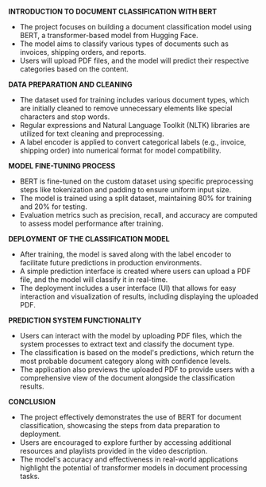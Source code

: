 
**INTRODUCTION TO DOCUMENT CLASSIFICATION WITH BERT**  
- The project focuses on building a document classification model using BERT, a transformer-based model from Hugging Face.  
- The model aims to classify various types of documents such as invoices, shipping orders, and reports.  
- Users will upload PDF files, and the model will predict their respective categories based on the content.

**DATA PREPARATION AND CLEANING**  
- The dataset used for training includes various document types, which are initially cleaned to remove unnecessary elements like special characters and stop words.  
- Regular expressions and Natural Language Toolkit (NLTK) libraries are utilized for text cleaning and preprocessing.  
- A label encoder is applied to convert categorical labels (e.g., invoice, shipping order) into numerical format for model compatibility.

**MODEL FINE-TUNING PROCESS**  
- BERT is fine-tuned on the custom dataset using specific preprocessing steps like tokenization and padding to ensure uniform input size.  
- The model is trained using a split dataset, maintaining 80% for training and 20% for testing.  
- Evaluation metrics such as precision, recall, and accuracy are computed to assess model performance after training.

**DEPLOYMENT OF THE CLASSIFICATION MODEL**  
- After training, the model is saved along with the label encoder to facilitate future predictions in production environments.  
- A simple prediction interface is created where users can upload a PDF file, and the model will classify it in real-time.  
- The deployment includes a user interface (UI) that allows for easy interaction and visualization of results, including displaying the uploaded PDF.

**PREDICTION SYSTEM FUNCTIONALITY**  
- Users can interact with the model by uploading PDF files, which the system processes to extract text and classify the document type.  
- The classification is based on the model's predictions, which return the most probable document category along with confidence levels.  
- The application also previews the uploaded PDF to provide users with a comprehensive view of the document alongside the classification results. 

**CONCLUSION**  
- The project effectively demonstrates the use of BERT for document classification, showcasing the steps from data preparation to deployment.  
- Users are encouraged to explore further by accessing additional resources and playlists provided in the video description.  
- The model's accuracy and effectiveness in real-world applications highlight the potential of transformer models in document processing tasks.
